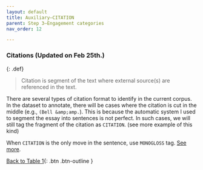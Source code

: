 ```yaml
---
layout: default
title: Auxiliary–CITATION
parent: Step 3–Engagement categories
nav_order: 12

---
```


### Citations (Updated on Feb 25th.)

{: .def}
> Citation is segment of the text where external source(s) are referenced in the text. 

There are several types of citation format to identify in the current corpus. 
In the dataset to annotate, there will be cases where the citation is cut in the middle (e.g., `(Bell &amp;amp.`). 
This is because the automatic system I used to segment the essay into sentences is not perfect. 
In such cases, we will still tag the fragment of the citation as `CITATION`. (see more example of this kind)

When `CITATION` is the only move in the sentence, use `MONOGLOSS` tag. 
[See more](6_Part5_summary.md#monogloss-should-be-used-when-justify-and-citation-is-the-only-other-moves).


[Back to Table 1](index.md#table-1-categories-of-engagement-moves){: .btn .btn-outline }